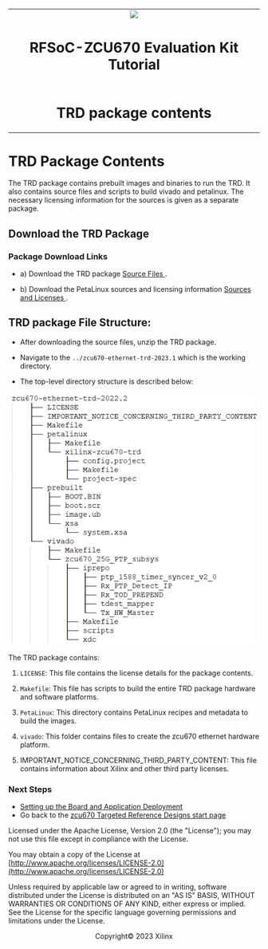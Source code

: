 ﻿<table class="sphinxhide">
 <tr>
   <td align="center"><img src="media/xilinx-logo.png" width="30%"/><h1> RFSoC-ZCU670 Evaluation Kit Tutorial</h1>
   </td>
 </tr>
 <tr>
 <td align="center"><h1>TRD package contents</h1>

 </td>
 </tr>
</table>

TRD Package Contents
====================
The TRD package contains prebuilt images and binaries to run the TRD. It also contains source files and scripts to build vivado and petalinux. The necessary licensing information for the sources is given as a separate package.

Download the TRD Package
------------------------

<!--- >**Note**: Skip the following steps if the design files have already been cloned and extracted to a working repository --->

### Package Download Links

* a) Download the TRD package <a href="https://www.xilinx.com/member/forms/download/design-license-xef.html?filename=zcu670-ethernet-trd-2023.1.zip">Source Files </a> .

* b) Download the PetaLinux sources and licensing information  <a href="https://www.xilinx.com/member/forms/download/design-license-xef.html?filename=zcu670-ethernet-trd-2023.1-sources-licenses.zip">Sources and Licenses </a> .


TRD package File Structure:
---------------------------
* After downloading the source files, unzip the TRD package.

* Navigate to the `../zcu670-ethernet-trd-2023.1` which is the working directory.

* The top-level directory structure is described below:

![trd_package](../../media/zcu_670_file_hier.PNG)

The TRD package contains: 

1. `LICENSE`: This file contains the license details for the package contents.
     
2. `Makefile`: This file has scripts to build the entire TRD package hardware and software platforms. 

3. `PetaLinux`: This directory contains PetaLinux recipes and metadata to build the images.

4. `vivado`: This folder contains files to create the zcu670 ethernet hardware platform. 	

5. IMPORTANT_NOTICE_CONCERNING_THIRD_PARTY_CONTENT: This file contains information about Xilinx and other third party licenses.


### Next Steps

* [Setting up the Board and Application Deployment](./app_deployment.md)
* Go back to the [zcu670 Targeted Reference Designs start page](../platform_landing.md)

Licensed under the Apache License, Version 2.0 (the "License"); you may not use this file except in compliance with the License.

You may obtain a copy of the License at
[http://www.apache.org/licenses/LICENSE-2.0](http://www.apache.org/licenses/LICENSE-2.0)


Unless required by applicable law or agreed to in writing, software distributed under the License is distributed on an "AS IS" BASIS, WITHOUT WARRANTIES OR CONDITIONS OF ANY KIND, either express or implied. See the License for the specific language governing permissions and limitations under the License.

<p align="center">Copyright&copy; 2023 Xilinx</p>

